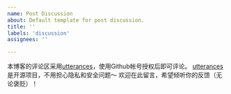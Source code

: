 ```yaml
---
name: Post Discussion
about: Default template for post discussion.
title: ''
labels: 'discussion'
assignees: ''

---
```


本博客的评论区采用[utterances](https://utteranc.es/)，使用Github帐号授权后即可评论。
[utterances](https://utteranc.es/)是开源项目，不用担心隐私和安全问题～
欢迎在此留言，希望倾听你的反馈（无论褒贬）！
